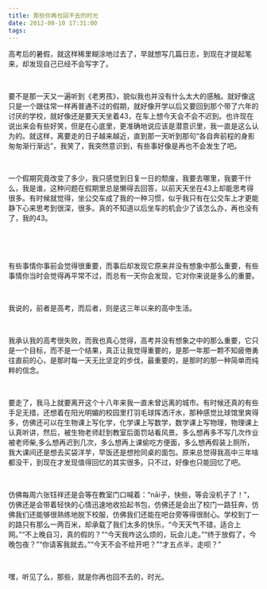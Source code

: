 ```yaml
---
title: 那些你再也回不去的时光
date: 2012-08-10 17:31:00
tags:
---
```




高考后的暑假，就这样稀里糊涂地过去了，早就想写几篇日志，到现在才提起笔来，却发现自己已经不会写字了。

 <br>


要不是那一天又一遍听到《老男孩》，貌似我也并没有什么太大的感触。就好像这只是一个跟往常一样再普通不过的假期，就好像开学以后又要回到那个带了六年的讨厌的学校，就好像还是要天天坐着43，在车上想今天会不会不迟到。也许现在说出来会有些好笑，但是在心底里，更准确地说应该是潜意识里，我一直是这么认为的。就这样，离要走的日子越来越近，直到那一天听到那句“各自奔前程的身影匆匆渐行渐远”，我笑了，我突然意识到，有些事好像是再也不会发生了吧。

 

  <br>

一个假期究竟改变了多少，我只感觉到日复一日的颓废，我要去哪里，我要干什么，我是谁，这种问题在假期里总是懒得去回答，以前天天坐在43上却能思考得很多。有时候就觉得，坐公交车成了我的一种习惯，似乎我只有在公交车上才更能静下心来思考到很深，很多。真的不知道以后坐车的机会少了该怎么办，再也没有了，我的43。

  <br>

​      

有些事情你事前会觉得很重要，而事后却发现它原来并没有想象中那么重要，有些事情你当时会觉得再平常不过，而总有一天你会发现，它对你来说是多么的重要。

 

  <br>

我说的，前者是高考，而后者，则是这三年以来的高中生活。

 

  <br>

我承认我的高考很失败，而我也真心觉得，高考并没有想象之中的那么重要，它只是一个目标，而不是一个结果，真正让我觉得重要的，是那一年那一颗不知疲倦勇往直前的心，是那时每一天无比坚定的步伐，最重要的，是那时的那一种简单而纯粹的信念。

 

  <br>

要走了，我马上就要离开这个十八年来我一直未曾远离的城市。有时候还真的有些手足无措，还想着在阳光明媚的校园里打羽毛球挥洒汗水，那种感觉比球馆里爽得多，仿佛还可以在生物课上写化学，化学课上写数学，数学课上写物理，物理课上认真听讲，然后，被生物老师赶到教室后面罚站看风景。多么想再多不写几次作业被老师柴,多么想再迟到几次，多么想再上课偷吃方便面，多么想再假装上厕所，我大课间还是想去买袋洋芋，早饭还是想抢同桌的面包。原来总觉得我高中三年啥都没干，到现在才发现值得回忆的其实很多。只不过，好像也只能回忆了吧。

  <br>

 

仿佛每周六张钰祥还是会等在教室门口喊着：“nāi子，快些，等会没机子了！”，仿佛还是会带着轻快的心情迅速地收拾起书包，仿佛还是会出了校门一路狂奔，仿佛我们还能够很熟练地脱下校服，仿佛我们还能在吧台旁等得很耐心。学校到丁一的路只有那么一两百米，却承载了我们太多的快乐，“今天天气不错，适合上网。”“不上晚自习，真的假的？”“今天我咋这么烦的，玩会儿走。”“终于放假了，今晚包夜？”“你请客我就去。”“今天不会不给开吧？”“才五点半，走呗？”

  <br>

 

嘿，听见了么，那些，就是你再也回不去的，时光。

 